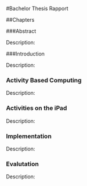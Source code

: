 #Bachelor Thesis Rapport

##Chapters

###Abstract

Description:

###Introduction

Description:

### Activity Based Computing

Description:

### Activities on the iPad

Description:

### Implementation

Description:

### Evalutation

Description:


